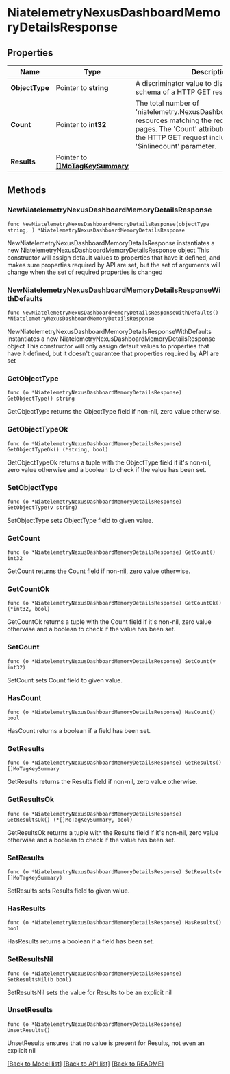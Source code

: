 # NiatelemetryNexusDashboardMemoryDetailsResponse

## Properties

Name | Type | Description | Notes
------------ | ------------- | ------------- | -------------
**ObjectType** | Pointer to **string** | A discriminator value to disambiguate the schema of a HTTP GET response body. | 
**Count** | Pointer to **int32** | The total number of &#39;niatelemetry.NexusDashboardMemoryDetails&#39; resources matching the request, accross all pages. The &#39;Count&#39; attribute is included when the HTTP GET request includes the &#39;$inlinecount&#39; parameter. | [optional] 
**Results** | Pointer to [**[]MoTagKeySummary**](MoTagKeySummary.md) |  | [optional] 

## Methods

### NewNiatelemetryNexusDashboardMemoryDetailsResponse

`func NewNiatelemetryNexusDashboardMemoryDetailsResponse(objectType string, ) *NiatelemetryNexusDashboardMemoryDetailsResponse`

NewNiatelemetryNexusDashboardMemoryDetailsResponse instantiates a new NiatelemetryNexusDashboardMemoryDetailsResponse object
This constructor will assign default values to properties that have it defined,
and makes sure properties required by API are set, but the set of arguments
will change when the set of required properties is changed

### NewNiatelemetryNexusDashboardMemoryDetailsResponseWithDefaults

`func NewNiatelemetryNexusDashboardMemoryDetailsResponseWithDefaults() *NiatelemetryNexusDashboardMemoryDetailsResponse`

NewNiatelemetryNexusDashboardMemoryDetailsResponseWithDefaults instantiates a new NiatelemetryNexusDashboardMemoryDetailsResponse object
This constructor will only assign default values to properties that have it defined,
but it doesn't guarantee that properties required by API are set

### GetObjectType

`func (o *NiatelemetryNexusDashboardMemoryDetailsResponse) GetObjectType() string`

GetObjectType returns the ObjectType field if non-nil, zero value otherwise.

### GetObjectTypeOk

`func (o *NiatelemetryNexusDashboardMemoryDetailsResponse) GetObjectTypeOk() (*string, bool)`

GetObjectTypeOk returns a tuple with the ObjectType field if it's non-nil, zero value otherwise
and a boolean to check if the value has been set.

### SetObjectType

`func (o *NiatelemetryNexusDashboardMemoryDetailsResponse) SetObjectType(v string)`

SetObjectType sets ObjectType field to given value.


### GetCount

`func (o *NiatelemetryNexusDashboardMemoryDetailsResponse) GetCount() int32`

GetCount returns the Count field if non-nil, zero value otherwise.

### GetCountOk

`func (o *NiatelemetryNexusDashboardMemoryDetailsResponse) GetCountOk() (*int32, bool)`

GetCountOk returns a tuple with the Count field if it's non-nil, zero value otherwise
and a boolean to check if the value has been set.

### SetCount

`func (o *NiatelemetryNexusDashboardMemoryDetailsResponse) SetCount(v int32)`

SetCount sets Count field to given value.

### HasCount

`func (o *NiatelemetryNexusDashboardMemoryDetailsResponse) HasCount() bool`

HasCount returns a boolean if a field has been set.

### GetResults

`func (o *NiatelemetryNexusDashboardMemoryDetailsResponse) GetResults() []MoTagKeySummary`

GetResults returns the Results field if non-nil, zero value otherwise.

### GetResultsOk

`func (o *NiatelemetryNexusDashboardMemoryDetailsResponse) GetResultsOk() (*[]MoTagKeySummary, bool)`

GetResultsOk returns a tuple with the Results field if it's non-nil, zero value otherwise
and a boolean to check if the value has been set.

### SetResults

`func (o *NiatelemetryNexusDashboardMemoryDetailsResponse) SetResults(v []MoTagKeySummary)`

SetResults sets Results field to given value.

### HasResults

`func (o *NiatelemetryNexusDashboardMemoryDetailsResponse) HasResults() bool`

HasResults returns a boolean if a field has been set.

### SetResultsNil

`func (o *NiatelemetryNexusDashboardMemoryDetailsResponse) SetResultsNil(b bool)`

 SetResultsNil sets the value for Results to be an explicit nil

### UnsetResults
`func (o *NiatelemetryNexusDashboardMemoryDetailsResponse) UnsetResults()`

UnsetResults ensures that no value is present for Results, not even an explicit nil

[[Back to Model list]](../README.md#documentation-for-models) [[Back to API list]](../README.md#documentation-for-api-endpoints) [[Back to README]](../README.md)



